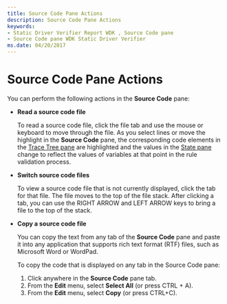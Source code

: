 ```yaml
---
title: Source Code Pane Actions
description: Source Code Pane Actions
keywords:
- Static Driver Verifier Report WDK , Source Code pane
- Source Code pane WDK Static Driver Verifier
ms.date: 04/20/2017
---
```


# Source Code Pane Actions


You can perform the following actions in the **Source Code** pane:

-   **Read a source code file**

    To read a source code file, click the file tab and use the mouse or keyboard to move through the file. As you select lines or move the highlight in the **Source Code** pane, the corresponding code elements in the [Trace Tree pane](trace-tree-pane.md) are highlighted and the values in the [State pane](state-pane.md) change to reflect the values of variables at that point in the rule validation process.

-   **Switch source code files**

    To view a source code file that is not currently displayed, click the tab for that file. The file moves to the top of the file stack. After clicking a tab, you can use the RIGHT ARROW and LEFT ARROW keys to bring a file to the top of the stack.

-   **Copy a source code file**

    You can copy the text from any tab of the **Source Code** pane and paste it into any application that supports rich text format (RTF) files, such as Microsoft Word or WordPad.

    To copy the code that is displayed on any tab in the Source Code pane:

    1.  Click anywhere in the **Source Code** pane tab.
    2.  From the **Edit** menu, select **Select All** (or press CTRL + A).
    3.  From the **Edit** menu, select **Copy** (or press CTRL+C).

 

 





